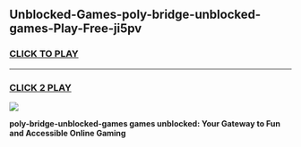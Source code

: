 
## Unblocked-Games-poly-bridge-unblocked-games-Play-Free-ji5pv
<h3>
<a href="https://premium76.site?title=poly-bridge-unblocked-games&ref=10A">CLICK TO PLAY</a></h3>
<hr>

<h3>
<a href="https://premium76.site?title=poly-bridge-unblocked-games&ref=10A">CLICK 2 PLAY</a>
  
</h3>

<a href="https://premium76.site?title=poly-bridge-unblocked-games&ref=10A"><img src="https://clearcache.store/games.png"></a>


**poly-bridge-unblocked-games games unblocked: Your Gateway to Fun and Accessible Online Gaming**
